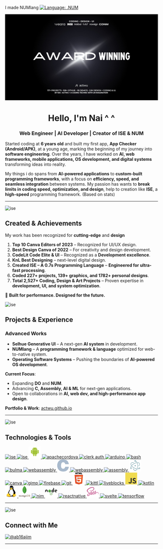 I made NUMlang [![Language: .NUM](https://img.shields.io/badge/language-.NUMlang-purple)](https://iselang.github.io/num/)

![](/banner.jpg)

<h1 align="center">Hello, I'm Nai ^ ^</h1>
<h3 align="center">Web Engineer | AI Developer | Creator of ISE & NUM</h3>

Started coding at **6 years old** and built my first app, **App Checker (Android/APK)**, at a young age, marking the beginning of my journey into **software engineering**. Over the years, I have worked on **AI, web frameworks, mobile applications, OS development, and digital systems** transforming ideas into reality.  

My things i do spans from **AI-powered applications** to **custom-built programming frameworks**, with a focus on **efficiency, speed, and seamless integration** between systems. My passion has wants to **break limits in coding speed, optimization, and design**, help to creation like **ISE**, a **high-speed** programming framework. (Based on stats)

---

<img src="https://ise.web.app/icon/1.png" alt="ise" width="40" height="40"/>

## Created & Achievements  
My work has been recognized for **cutting-edge** and **design**

1. **Top 10 Canva Editors of 2023** – Recognized for UI/UX design.  
2. **Best Design Canva of 2022** – For creativity and design development.  
3. **CodeLit Code Elite & UI** – Recognized as a **Development excellence**.  
4. **KnL Best Designing** – next-level digital design.  
5. **Created ISE – A 0.7s Programming Language** – **Engineered for ultra-fast processing**.  
6. **Coded 227+ projects, 139+ graphics, and 1782+ personal designs**.  
7. **Total 2,527+ Coding, Design & Art Projects** – Proven expertise in **development, UI, and system optimization**.  

🔹 **Built for performance. Designed for the future.**


<img src="https://ise.web.app/icon/2.png" alt="ise" width="40" height="40"/>

## Projects & Experience  
### Advanced Works
- **Selhue Generative UI** – A next-gen **AI system** in development.  
- **NUMlang** – A **programming framework & language** optimized for web-to-native system.
- **Operating Software Systems** – Pushing the boundaries of **AI-powered OS development**.  

**Current Focus**:  
- Expanding **DO** and **NUM**.  
- Advancing **C, Assembly, AI & ML** for next-gen applications.  
- Open to collaborations in **AI, web dev, and high-performance app design**.  

**Portfolio & Work**: [actwu.github.io](https://actwu.github.io)  

---

<img src="https://ise.web.app/icon/3.png" alt="ise" width="40" height="40"/>

## Technologies & Tools  
<p align="left">
<a href="https://ise.web.app" target="_blank" rel="noreferrer"> <img src="https://ise.web.app/icon/1.png" alt="ise" width="40" height="40"/> </a>
<a href="https://iselang.github.io/num" target="_blank" rel="noreferrer"> <img src="https://ise.web.app/fa/3.png" alt="ise" width="40" height="40"/> </a><a href="https://developer.android.com" target="_blank" rel="noreferrer"> <img src="https://raw.githubusercontent.com/devicons/devicon/master/icons/android/android-original-wordmark.svg" alt="android" width="40" height="40"/> </a>
<a href="https://cordova.apache.org/" target="_blank" rel="noreferrer"> <img src="https://www.vectorlogo.zone/logos/apache_cordova/apache_cordova-icon.svg" alt="apachecordova" width="40" height="40"/> </a>
<a href="https://clerk.com" target="_blank" rel="noreferrer">
  <img src="https://encrypted-tbn0.gstatic.com/images?q=tbn:ANd9GcSLefVjZLnEp6BMQLu2S7hZotkkDpGscmYufO3zt8ELIzx8gjGpq4LALTs&s=10" alt="clerk auth" width="40" height="40"/>
</a>
<a href="https://www.arduino.cc/" target="_blank" rel="noreferrer"> <img src="https://cdn.worldvectorlogo.com/logos/arduino-1.svg" alt="arduino" width="40" height="40"/> </a>
<a href="https://www.gnu.org/software/bash/" target="_blank" rel="noreferrer"> <img src="https://preview.redd.it/i-made-a-frontal-version-of-the-bash-icon-for-better-v0-a3s16nut3ylc1.png?auto=webp&s=bd8de3f7a1e2eb3cab88b15388b0f635f9ae1300" alt="bash" width="40" height="40"/> </a>
<a href="https://bulma.io/" target="_blank" rel="noreferrer"> <img src="https://raw.githubusercontent.com/gilbarbara/logos/804dc257b59e144eaca5bc6ffd16949752c6f789/logos/bulma.svg" alt="bulma" width="40" height="40"/> </a>
<a href="https://nextjs.org/" target="_blank" rel="noreferrer">
  <img src="https://encrypted-tbn0.gstatic.com/images?q=tbn:ANd9GcT-8_YuI-40uCn2rzzrmifB-AQfdFuX0xsGvA&s" alt="webassembly" width="40" height="40"/>
</a>
<a href="https://www.cprogramming.com/" target="_blank" rel="noreferrer"> <img src="https://raw.githubusercontent.com/devicons/devicon/master/icons/c/c-original.svg" alt="c" width="40" height="40"/> </a>
<a href="https://webassembly.org/" target="_blank" rel="noreferrer">
<img src="https://encrypted-tbn0.gstatic.com/images?q=tbn:ANd9GcRaBc5WYokPoUQBFQGrI3bakJftl24F0MwsNPry4bXruA&s" alt="webassembly" width="40" height="40"/>
</a>
<a href="https://en.wikipedia.org/wiki/Assembly_language" target="_blank" rel="noreferrer">
  <img src="https://encrypted-tbn0.gstatic.com/images?q=tbn:ANd9GcSAlQmMh6BmX_vfpaJ7ee0tINfhtrZRYVMNln48jn-czQ&s" alt="assembly" width="40" height="40"/>
</a>
<a href="https://www.electronjs.org" target="_blank" rel="noreferrer"> <img src="https://raw.githubusercontent.com/devicons/devicon/master/icons/electron/electron-original.svg" alt="electron" width="40" height="40"/> </a>
<a href="https://canva.com" target="_blank" rel="noreferrer"> <img src="https://images-eds-ssl.xboxlive.com/image?url=4rt9.lXDC4H_93laV1_eHM0OYfiFeMI2p9MWie0CvL99U4GA1gf6_kayTt_kBblFwHwo8BW8JXlqfnYxKPmmBb8YkqrmoFjcMUJULGOJelB2xofORzok428pzl5FOCZ1jR6d6AlsapO6I1.UnqojcWdNNZUQOxtY.YjIfJF3TqY-&format=source" alt="canva" width="40" height="40"/> </a>
<a href="https://www.gimp.com/" target="_blank" rel="noreferrer"> <img src="https://camo.githubusercontent.com/01bfa5e6c4e40e46fdf54c2104633159b610097febd6651e73c928032f1b1f98/68747470733a2f2f75706c6f61642e77696b696d656469612e6f72672f77696b6970656469612f636f6d6d6f6e732f342f34352f5468655f47494d505f69636f6e5f2d5f676e6f6d652e737667" alt="gimp" width="40" height="40"/> </a>
<a href="https://firebase.google.com/" target="_blank" rel="noreferrer"> <img src="https://www.vectorlogo.zone/logos/firebase/firebase-icon.svg" alt="firebase" width="40" height="40"/> </a>
<a href="https://git-scm.com/" target="_blank" rel="noreferrer"> <img src="https://www.vectorlogo.zone/logos/git-scm/git-scm-icon.svg" alt="git" width="40" height="40"/> </a>
<a href="https://www.w3.org/html/" target="_blank" rel="noreferrer"> <img src="https://raw.githubusercontent.com/devicons/devicon/master/icons/html5/html5-original-wordmark.svg" alt="html5" width="40" height="40"/> </a>
<a href="https://kittl.com" target="_blank" rel="noreferrer"> <img src="https://encrypted-tbn0.gstatic.com/images?q=tbn:ANd9GcTTx91DsVv0YklYYW7KLjRsgDGOBcX42W3IUlSi2bNBZTjDByZ5PHW2n7GN&s=10" alt="kittl" width="40" height="40"/> </a>
<a href="https://liveblocks.io" target="_blank" rel="noreferrer"> <img src="https://encrypted-tbn0.gstatic.com/images?q=tbn:ANd9GcSHk9glSkILQejIVnz8auXzE0bRYJGgg2fO9l0y1wq9RifW6CfP1pWmZjQ&s=10" alt="liveblocks" width="40" height="40"/> </a>
<a href="https://developer.mozilla.org/en-US/docs/Web/JavaScript" target="_blank" rel="noreferrer"> <img src="https://raw.githubusercontent.com/devicons/devicon/master/icons/javascript/javascript-original.svg" alt="javascript" width="40" height="40"/> </a>
<a href="https://kotlinlang.org" target="_blank" rel="noreferrer"> <img src="https://www.vectorlogo.zone/logos/kotlinlang/kotlinlang-icon.svg" alt="kotlin" width="40" height="40"/> </a>
<a href="https://www.linux.org/" target="_blank" rel="noreferrer"> <img src="https://raw.githubusercontent.com/devicons/devicon/master/icons/linux/linux-original.svg" alt="linux" width="40" height="40"/> </a>
<a href="https://www.mongodb.com/" target="_blank" rel="noreferrer"> <img src="https://raw.githubusercontent.com/devicons/devicon/master/icons/mongodb/mongodb-original-wordmark.svg" alt="mongodb" width="40" height="40"/> </a>
<a href="https://nim-lang.org/" target="_blank" rel="noreferrer"> <img src="https://www.vectorlogo.zone/logos/nim-lang/nim-lang-icon.svg" alt="nim" width="40" height="40"/> </a>
<a href="https://nodejs.org" target="_blank" rel="noreferrer"> <img src="https://raw.githubusercontent.com/devicons/devicon/master/icons/nodejs/nodejs-original-wordmark.svg" alt="nodejs" width="40" height="40"/> </a>
<a href="https://reactnative.dev/" target="_blank" rel="noreferrer"> <img src="https://reactnative.dev/img/header_logo.svg" alt="reactnative" width="40" height="40"/> </a>
<a href="https://sass-lang.com" target="_blank" rel="noreferrer"> <img src="https://raw.githubusercontent.com/devicons/devicon/master/icons/sass/sass-original.svg" alt="sass" width="40" height="40"/> </a>
<a href="https://svelte.dev" target="_blank" rel="noreferrer"> <img src="https://upload.wikimedia.org/wikipedia/commons/1/1b/Svelte_Logo.svg" alt="svelte" width="40" height="40"/> </a>
<a href="https://www.tensorflow.org" target="_blank" rel="noreferrer"> <img src="https://www.vectorlogo.zone/logos/tensorflow/tensorflow-icon.svg" alt="tensorflow" width="40" height="40"/> </a>
</p>

---

<img src="https://ise.web.app/icon/5.png" alt="ise" width="40" height="40"/>

## Connect with Me  
<p align="left">
<a href="https://twitter.com/ab16ajim" target="_blank"><img src="https://raw.githubusercontent.com/rahuldkjain/github-profile-readme-generator/master/src/images/icons/Social/twitter.svg" alt="@ab16ajim" height="30" width="40"/></a>
</p>

---
